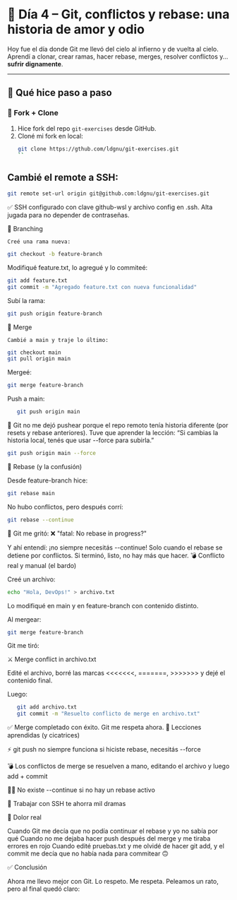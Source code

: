 # 🧠 Día 4 – Git, conflictos y rebase: una historia de amor y odio

Hoy fue el día donde Git me llevó del cielo al infierno y de vuelta al cielo.  
Aprendí a clonar, crear ramas, hacer rebase, merges, resolver conflictos y... **sufrir dignamente**.

---

## 🧪 Qué hice paso a paso

### 🔹 Fork + Clone

1. Hice fork del repo `git-exercises` desde GitHub.
2. Cloné mi fork en local:
   ```bash
   git clone https://gthub.com/ldgnu/git-exercises.git
   ``
## Cambié el remote a SSH:
 ```bash
git remote set-url origin git@github.com:ldgnu/git-exercises.git
 ```
✅ SSH configurado con clave github-wsl y archivo config en .ssh. Alta jugada para no depender de contraseñas.

🔹 Branching

    Creé una rama nueva:
 ```bash
git checkout -b feature-branch
 ```
Modifiqué feature.txt, lo agregué y lo commiteé:
 ```bash
git add feature.txt
git commit -m "Agregado feature.txt con nueva funcionalidad"
 ```
Subí la rama:
 ```bash
git push origin feature-branch
 ```

🔁 Merge

    Cambié a main y traje lo último:
 ```bash
git checkout main
git pull origin main
 ```
Mergeé:
 ```bash
git merge feature-branch
 ```
Push a main:
 ```bash
    git push origin main
 ```
😤 Git no me dejó pushear porque el repo remoto tenía historia diferente (por resets y rebase anteriores). Tuve que aprender la lección:
    “Si cambias la historia local, tenés que usar --force para subirla.”

 ```bash
git push origin main --force
 ```

🔄 Rebase (y la confusión)

Desde feature-branch hice:
 ```bash
git rebase main
 ```
No hubo conflictos, pero después corrí:
 ```bash
git rebase --continue
 ```
🧠 Git me gritó:
❌ "fatal: No rebase in progress?"

Y ahí entendí: ¡no siempre necesitás --continue! Solo cuando el rebase se detiene por conflictos. Si terminó, listo, no hay más que hacer.
💣 Conflicto real y manual (el bardo)

Creé un archivo:
 ```bash
echo "Hola, DevOps!" > archivo.txt
 ```
Lo modifiqué en main y en feature-branch con contenido distinto.

Al mergear:
 ```bash
git merge feature-branch
 ```
Git me tiró:

⚔️ Merge conflict in archivo.txt

Edité el archivo, borré las marcas <<<<<<<, =======, >>>>>>> y dejé el contenido final.

Luego:
 ```bash
    git add archivo.txt
    git commit -m "Resuelto conflicto de merge en archivo.txt"
 ```
✅ Merge completado con éxito. Git me respeta ahora.
🧠 Lecciones aprendidas (y cicatrices)

⚡ git push no siempre funciona si hiciste rebase, necesitás --force

💣 Los conflictos de merge se resuelven a mano, editando el archivo y luego add + commit

😵‍💫 No existe --continue si no hay un rebase activo

🔐 Trabajar con SSH te ahorra mil dramas

🤕 Dolor real

Cuando Git me decía que no podía continuar el rebase y yo no sabía por qué
Cuando no me dejaba hacer push después del merge y me tiraba errores en rojo
Cuando edité pruebas.txt y me olvidé de hacer git add, y el commit me decía que no había nada para commitear 🙃

✅ Conclusión

Ahora me llevo mejor con Git. Lo respeto. Me respeta.
Peleamos un rato, pero al final quedó claro:

